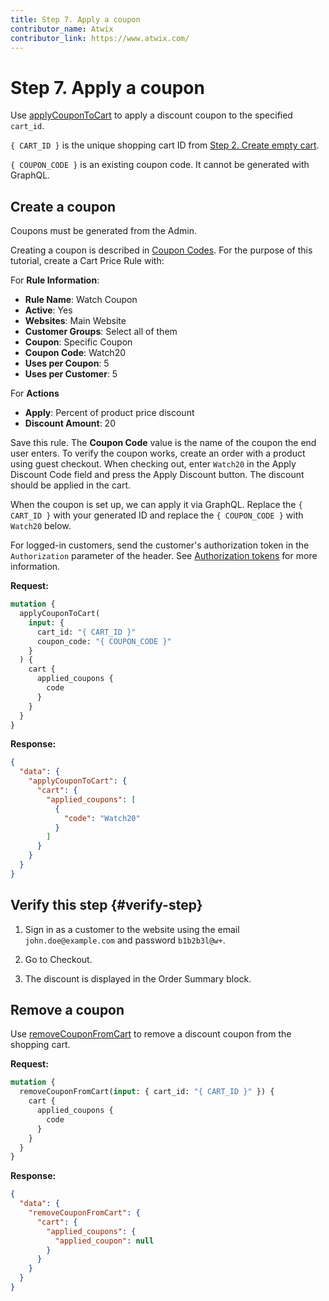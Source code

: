 ```yaml
---
title: Step 7. Apply a coupon
contributor_name: Atwix
contributor_link: https://www.atwix.com/
---
```


# Step 7. Apply a coupon

Use [applyCouponToCart](apply-coupon.md) to apply a discount coupon to the specified `cart_id`.

`{ CART_ID }` is the unique shopping cart ID from [Step 2. Create empty cart](../../tutorials/checkout/add-product-to-cart.md).

`{ COUPON_CODE }` is an existing coupon code. It cannot be generated with GraphQL.

## Create a coupon

Coupons must be generated from the Admin.

Creating a coupon is described in [Coupon Codes](https://docs.magento.com/user-guide/marketing/price-rules-cart-coupon.html).
For the purpose of this tutorial, create a Cart Price Rule with:

For **Rule Information**:

-  **Rule Name**: Watch Coupon
-  **Active**: Yes
-  **Websites**: Main Website
-  **Customer Groups**: Select all of them
-  **Coupon**: Specific Coupon
-  **Coupon Code**: Watch20
-  **Uses per Coupon**: 5
-  **Uses per Customer**: 5

For **Actions**

-  **Apply**: Percent of product price discount
-  **Discount Amount**: 20

Save this rule.
The **Coupon Code** value is the name of the coupon the end user enters.
To verify the coupon works, create an order with a product using guest checkout.
When checking out, enter `Watch20` in the Apply Discount Code field and press the Apply Discount button.
The discount should be applied in the cart.

When the coupon is set up, we can apply it via GraphQL. Replace the `{ CART_ID }` with your generated ID and replace the `{ COUPON_CODE }` with `Watch20` below.

For logged-in customers, send the customer's authorization token in the `Authorization` parameter of the header. See [Authorization tokens](../../usage/authorization-tokens.md) for more information.

**Request:**

```graphql
mutation {
  applyCouponToCart(
    input: {
      cart_id: "{ CART_ID }"
      coupon_code: "{ COUPON_CODE }"
    }
  ) {
    cart {
      applied_coupons {
        code
      }
    }
  }
}
```

**Response:**

```json
{
  "data": {
    "applyCouponToCart": {
      "cart": {
        "applied_coupons": [
          {
            "code": "Watch20"
          }
        ]
      }
    }
  }
}
```

## Verify this step {#verify-step}

1. Sign in as a customer to the website using the email `john.doe@example.com` and password `b1b2b3l@w+`.

1. Go to Checkout.

1. The discount is displayed in the Order Summary block.

## Remove a coupon

Use [removeCouponFromCart](../../schema/cart/mutations/remove-coupon.md) to remove a discount coupon from the shopping cart.

**Request:**

```graphql
mutation {
  removeCouponFromCart(input: { cart_id: "{ CART_ID }" }) {
    cart {
      applied_coupons {
        code
      }
    }
  }
}
```

**Response:**

```json
{
  "data": {
    "removeCouponFromCart": {
      "cart": {
        "applied_coupons": {
          "applied_coupon": null
        }
      }
    }
  }
}
```
